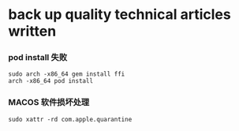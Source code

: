 # back up quality technical articles written

### pod install 失败

```
sudo arch -x86_64 gem install ffi
arch -x86_64 pod install
```
### MACOS 软件损坏处理
```
sudo xattr -rd com.apple.quarantine
```
